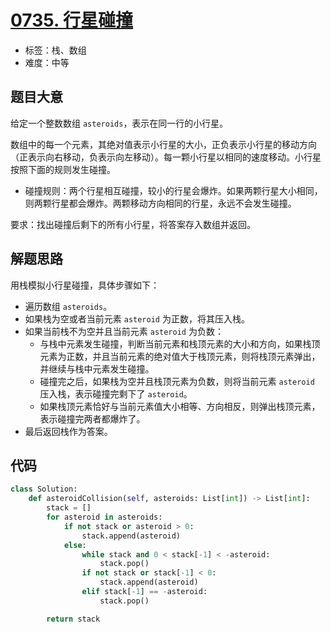 # [0735. 行星碰撞](https://leetcode-cn.com/problems/asteroid-collision/)

- 标签：栈、数组
- 难度：中等

## 题目大意

给定一个整数数组 `asteroids`，表示在同一行的小行星。

数组中的每一个元素，其绝对值表示小行星的大小，正负表示小行星的移动方向（正表示向右移动，负表示向左移动）。每一颗小行星以相同的速度移动。小行星按照下面的规则发生碰撞。

-  碰撞规则：两个行星相互碰撞，较小的行星会爆炸。如果两颗行星大小相同，则两颗行星都会爆炸。两颗移动方向相同的行星，永远不会发生碰撞。

要求：找出碰撞后剩下的所有小行星，将答案存入数组并返回。

## 解题思路

用栈模拟小行星碰撞，具体步骤如下：

- 遍历数组 `asteroids`。
- 如果栈为空或者当前元素 `asteroid` 为正数，将其压入栈。
- 如果当前栈不为空并且当前元素 `asteroid` 为负数：
  - 与栈中元素发生碰撞，判断当前元素和栈顶元素的大小和方向，如果栈顶元素为正数，并且当前元素的绝对值大于栈顶元素，则将栈顶元素弹出，并继续与栈中元素发生碰撞。
  - 碰撞完之后，如果栈为空并且栈顶元素为负数，则将当前元素 `asteroid` 压入栈，表示碰撞完剩下了 `asteroid`。
  - 如果栈顶元素恰好与当前元素值大小相等、方向相反，则弹出栈顶元素，表示碰撞完两者都爆炸了。
- 最后返回栈作为答案。

## 代码

```Python
class Solution:
    def asteroidCollision(self, asteroids: List[int]) -> List[int]:
        stack = []
        for asteroid in asteroids:
            if not stack or asteroid > 0:
                stack.append(asteroid)
            else:
                while stack and 0 < stack[-1] < -asteroid:
                    stack.pop()
                if not stack or stack[-1] < 0:
                    stack.append(asteroid)
                elif stack[-1] == -asteroid:
                    stack.pop()

        return stack
```


